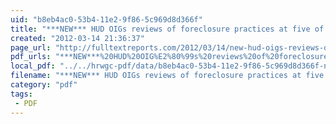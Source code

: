 ```yaml
---
uid: "b8eb4ac0-53b4-11e2-9f86-5c969d8d366f"
title: "***NEW*** HUD OIGs reviews of foreclosure practices at five of the nations largest FHA servicers | Full Text Reports..."
created: "2012-03-14 21:36:37"
page_url: "http://fulltextreports.com/2012/03/14/new-hud-oigs-reviews-of-foreclosure-practices-at-five-of-the-nations-largest-fha-servicers/"
pdf_urls: "***NEW***%20HUD%20OIG%E2%80%99s%20reviews%20of%20foreclosure%20practices%20at%20five%20of%20the%20nation%E2%80%99s%20largest%20FHA%20servicers%20%7C%20Full%20Text%20Reports%E2%80%A6.resources/Wells%20Fargo%20Bank,%20Foreclosure%20and%20Claims%20Process%20Review,%20Fort%20Mill,%20SC.pdf"
local_pdf: "../../hrwgc-pdf/data/b8eb4ac0-53b4-11e2-9f86-5c969d8d366f-new-hud-oigs-reviews-of-foreclosure-practices-at-five-of-the-nations-largest-fha-servicers-full-text-reports.pdf"
filename: "***NEW*** HUD OIGs reviews of foreclosure practices at five of the nations largest FHA servicers | Full Text Reports.html"
category: "pdf"
tags: 
 - PDF
---
```

